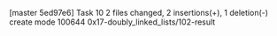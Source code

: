 [master 5ed97e6] Task 10
 2 files changed, 2 insertions(+), 1 deletion(-)
 create mode 100644 0x17-doubly_linked_lists/102-result
